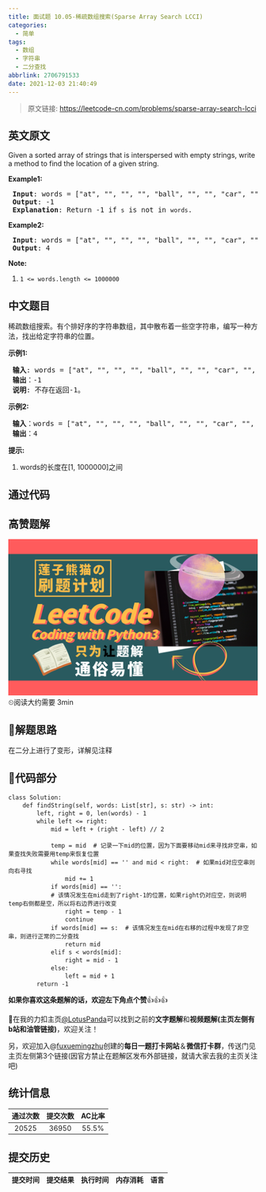 ```yaml
---
title: 面试题 10.05-稀疏数组搜索(Sparse Array Search LCCI)
categories:
  - 简单
tags:
  - 数组
  - 字符串
  - 二分查找
abbrlink: 2706791533
date: 2021-12-03 21:40:49
---
```


> 原文链接: https://leetcode-cn.com/problems/sparse-array-search-lcci


## 英文原文
<div><p>Given a sorted array of strings that is interspersed with empty strings, write a method to find the location of a given string.</p>

<p><strong>Example1:</strong></p>

<pre>
<strong> Input</strong>: words = [&quot;at&quot;, &quot;&quot;, &quot;&quot;, &quot;&quot;, &quot;ball&quot;, &quot;&quot;, &quot;&quot;, &quot;car&quot;, &quot;&quot;, &quot;&quot;,&quot;dad&quot;, &quot;&quot;, &quot;&quot;], s = &quot;ta&quot;
<strong> Output</strong>: -1
<strong> Explanation</strong>: Return -1 if <code>s</code> is not in <code>words</code>.
</pre>

<p><strong>Example2:</strong></p>

<pre>
<strong> Input</strong>: words = [&quot;at&quot;, &quot;&quot;, &quot;&quot;, &quot;&quot;, &quot;ball&quot;, &quot;&quot;, &quot;&quot;, &quot;car&quot;, &quot;&quot;, &quot;&quot;,&quot;dad&quot;, &quot;&quot;, &quot;&quot;], s = &quot;ball&quot;
<strong> Output</strong>: 4
</pre>

<p><strong>Note:</strong></p>

<ol>
	<li><code>1 &lt;= words.length &lt;= 1000000</code></li>
</ol>
</div>

## 中文题目
<div><p>稀疏数组搜索。有个排好序的字符串数组，其中散布着一些空字符串，编写一种方法，找出给定字符串的位置。</p>

<p><strong>示例1:</strong></p>

<pre><strong> 输入</strong>: words = [&quot;at&quot;, &quot;&quot;, &quot;&quot;, &quot;&quot;, &quot;ball&quot;, &quot;&quot;, &quot;&quot;, &quot;car&quot;, &quot;&quot;, &quot;&quot;,&quot;dad&quot;, &quot;&quot;, &quot;&quot;], s = &quot;ta&quot;
<strong> 输出</strong>：-1
<strong> 说明</strong>: 不存在返回-1。
</pre>

<p><strong>示例2:</strong></p>

<pre><strong> 输入</strong>：words = [&quot;at&quot;, &quot;&quot;, &quot;&quot;, &quot;&quot;, &quot;ball&quot;, &quot;&quot;, &quot;&quot;, &quot;car&quot;, &quot;&quot;, &quot;&quot;,&quot;dad&quot;, &quot;&quot;, &quot;&quot;], s = &quot;ball&quot;
<strong> 输出</strong>：4
</pre>

<p><strong>提示:</strong></p>

<ol>
	<li>words的长度在[1, 1000000]之间</li>
</ol>
</div>

## 通过代码
<RecoDemo>
</RecoDemo>


## 高赞题解
![leetcode.png](../images/sparse-array-search-lcci-0.png)
⏲阅读大约需要 3min

## 🔑解题思路
在二分上进行了变形，详解见注释

## 🐼代码部分
```python3
class Solution:
    def findString(self, words: List[str], s: str) -> int:
        left, right = 0, len(words) - 1
        while left <= right:
            mid = left + (right - left) // 2

            temp = mid  # 记录一下mid的位置，因为下面要移动mid来寻找非空串，如果查找失败需要用temp来恢复位置
            while words[mid] == '' and mid < right:  # 如果mid对应空串则向右寻找
                mid += 1
            if words[mid] == '':  
            # 该情况发生在mid走到了right-1的位置，如果right仍对应空，则说明temp右侧都是空，所以将右边界进行改变
                right = temp - 1
                continue
            if words[mid] == s:  # 该情况发生在mid在右移的过程中发现了非空串，则进行正常的二分查找
                return mid
            elif s < words[mid]:
                right = mid - 1
            else:
                left = mid + 1
        return -1
```

**如果你喜欢这条题解的话，欢迎左下角点个赞**👍👍👍 

🎈在我的力扣主页[@LotusPanda](/u/lotuspanda/)可以找到之前的**文字题解**和**视频题解(主页左侧有b站和油管链接)**，欢迎关注！

另，欢迎加入@[fuxuemingzhu](/u/fuxuemingzhu/)创建的**每日一题打卡网站**＆**微信打卡群**，传送门见主页左侧第3个链接(因官方禁止在题解区发布外部链接，就请大家去我的主页关注吧)

## 统计信息
| 通过次数 | 提交次数 | AC比率 |
| :------: | :------: | :------: |
|    20525    |    36950    |   55.5%   |

## 提交历史
| 提交时间 | 提交结果 | 执行时间 |  内存消耗  | 语言 |
| :------: | :------: | :------: | :--------: | :--------: |
